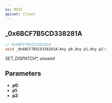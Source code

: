 ```yaml
---
ns: MISC
apiset: client
---
```

## _0x6BCF7B5CD338281A

```c
// 0x6BCF7B5CD338281A
void _0x6BCF7B5CD338281A(Any p0,Any p1,Any p2);
```

_SET_DISPATCH_*, unused

## Parameters
* **p0**:
* **p1**:
* **p2**: